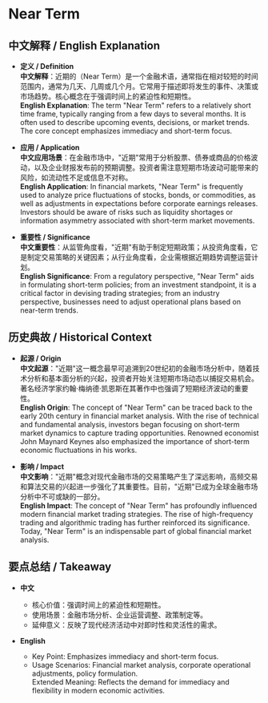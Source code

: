 # Near Term

## 中文解释 / English Explanation

* **定义 / Definition**  
  **中文解释**：近期的（Near Term）是一个金融术语，通常指在相对较短的时间范围内，通常为几天、几周或几个月。它常用于描述即将发生的事件、决策或市场趋势。核心概念在于强调时间上的紧迫性和短期性。  
  **English Explanation**: The term "Near Term" refers to a relatively short time frame, typically ranging from a few days to several months. It is often used to describe upcoming events, decisions, or market trends. The core concept emphasizes immediacy and short-term focus.

* **应用 / Application**  
  **中文应用场景**：在金融市场中，"近期"常用于分析股票、债券或商品的价格波动，以及企业财报发布前的预期调整。投资者需注意短期市场波动可能带来的风险，如流动性不足或信息不对称。  
  **English Application**: In financial markets, "Near Term" is frequently used to analyze price fluctuations of stocks, bonds, or commodities, as well as adjustments in expectations before corporate earnings releases. Investors should be aware of risks such as liquidity shortages or information asymmetry associated with short-term market movements.

* **重要性 / Significance**  
  **中文重要性**：从监管角度看，"近期"有助于制定短期政策；从投资角度看，它是制定交易策略的关键因素；从行业角度看，企业需根据近期趋势调整运营计划。  
  **English Significance**: From a regulatory perspective, "Near Term" aids in formulating short-term policies; from an investment standpoint, it is a critical factor in devising trading strategies; from an industry perspective, businesses need to adjust operational plans based on near-term trends.

## 历史典故 / Historical Context

* **起源 / Origin**  
  **中文起源**："近期"这一概念最早可追溯到20世纪初的金融市场分析中，随着技术分析和基本面分析的兴起，投资者开始关注短期市场动态以捕捉交易机会。著名经济学家约翰·梅纳德·凯恩斯在其著作中也强调了短期经济波动的重要性。  
  **English Origin**: The concept of "Near Term" can be traced back to the early 20th century in financial market analysis. With the rise of technical and fundamental analysis, investors began focusing on short-term market dynamics to capture trading opportunities. Renowned economist John Maynard Keynes also emphasized the importance of short-term economic fluctuations in his works.

* **影响 / Impact**  
  **中文影响**："近期"概念对现代金融市场的交易策略产生了深远影响，高频交易和算法交易的兴起进一步强化了其重要性。目前，"近期"已成为全球金融市场分析中不可或缺的一部分。  
  **English Impact**: The concept of "Near Term" has profoundly influenced modern financial market trading strategies. The rise of high-frequency trading and algorithmic trading has further reinforced its significance. Today, "Near Term" is an indispensable part of global financial market analysis.

## 要点总结 / Takeaway

* **中文**  
  - 核心价值：强调时间上的紧迫性和短期性。  
  - 使用场景：金融市场分析、企业运营调整、政策制定等。  
  - 延伸意义：反映了现代经济活动中对即时性和灵活性的需求。

* **English**  
  - Key Point: Emphasizes immediacy and short-term focus.  
  - Usage Scenarios: Financial market analysis, corporate operational adjustments, policy formulation.  
   Extended Meaning: Reflects the demand for immediacy and flexibility in modern economic activities.